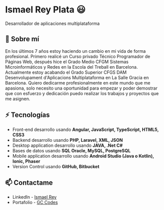 
# Ismael Rey Plata 😃
Desarrollador de aplicaciones multiplataforma

## 🧐 Sobre mí
En los últimos 7 años estoy haciendo un cambio en mi vida de forma profesional.
Primero realicé un Curso privado Técnico Programador de Páginas Web,
después hice el Grado Medio CFGM Sistemas Microinformáticos y Redes en la Escola del Treball en Barcelona.
Actualmente estoy acabando el Grado Superior CFGS DAM Desenvolupament d'Aplicacions Multiplataforma en La Salle Gracia en Barcelona.
Quiero dedicarme profesionalmente en este mundo que me apasiona, solo necesito una oportunidad para empezar y poder demostrar que con esfuerzo y dedicación puedo realizar los trabajos y proyectos que me asignen.

## ⚡ Tecnologías
- Front-end desarrollo usando **Angular, JavaScript, TypeScript, HTML5, CSS3**
- Backend desarrollo usando **PHP, Laravel, XML, JSON**
- Desktop application desarrollo usando **JAVA, .Net C#**
- Bases de datos usando **SQL Oracle, MySQL, PostgreSQL**
- Mobile application desarrollo usando **Android Studio (Java o Kotlin), Ionic, Phaser**
- Version Control usando **GitHub, Bitbucket**

## 📫 Contactame
- LinkedIn - [Ismael Rey](https://www.linkedin.com/in/ismael-rey-plata/)
- Portafolio - [GC Codes](https://ismaelreyportafolio.000webhostapp.com/)
